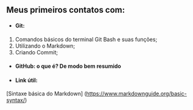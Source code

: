 ## Meus primeiros contatos com:

- #### **Git**:

1. Comandos básicos do terminal Git Bash e suas funções;
2. Utilizando o Markdown;
3. Criando Commit;

- ####  GitHub: o que é? De modo bem resumido 

- #### Link útil:

[Sintaxe básica do Markdown] (https://www.markdownguide.org/basic-syntax/)

